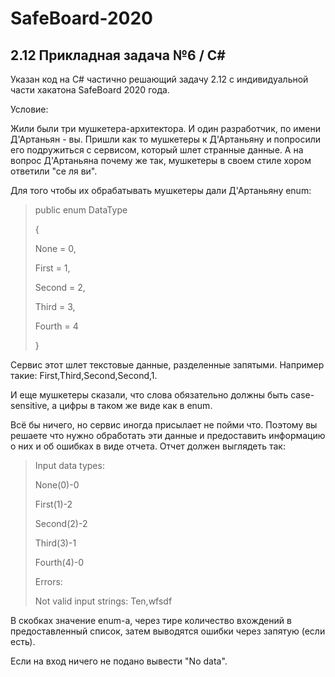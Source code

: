 # SafeBoard-2020
## 2.12 Прикладная задача №6 / C#
Указан код на C# частично решающий задачу 2.12 с индивидуальной части хакатона SafeBoard 2020 года.

Условие:

Жили были три мушкетера-архитектора. И один разработчик, по имени Д'Артаньян - вы. Пришли как то мушкетеры к Д'Артаньяну и попросили его подружиться с сервисом, который шлет странные данные. А на вопрос Д'Артаньяна почему же так, мушкетеры в своем стиле хором ответили "се ля ви".

Для того чтобы их обрабатывать мушкетеры дали Д'Артаньяну enum:

>public enum DataType
>
>\{
>
>    None = 0,
>
>    First = 1,
>
>    Second = 2,
>
>    Third = 3,
>
>    Fourth = 4
>
>\}

Сервис этот шлет текстовые данные, разделенные запятыми. Например такие: First,Third,Second,Second,1.

И еще мушкетеры сказали, что слова обязательно должны быть case-sensitive, а цифры в таком же виде как в enum.

Всё бы ничего, но сервис иногда присылает не пойми что. Поэтому вы решаете что нужно обработать эти данные и предоставить информацию о них и об ошибках в виде отчета. Отчет должен выглядеть так:

>Input data types:
>
>None(0)-0
>
>First(1)-2
>
>Second(2)-2
>
>Third(3)-1
>
>Fourth(4)-0
>
>Errors:
>
>Not valid input strings: Ten,wfsdf

В скобках значение enum-a, через тире количество вхождений в предоставленный список, затем выводятся ошибки через запятую (если есть).

Если на вход ничего не подано вывести "No data".
